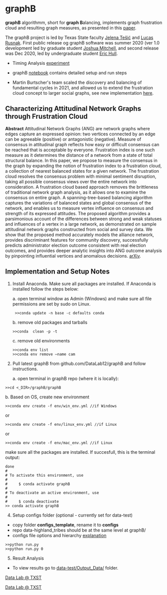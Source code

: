 # graphB 

**graphB** algorithmm, short for **graph B**alancing, implements graph frustration cloud and resulting graph measures, as presented in this [paper](https://arxiv.org/abs/2009.07776).  

The graphB project is led by  Texas State faculty [Jelena Tešić](jtesic.github.io) and [Lucas Rusnak](https://www.math.txstate.edu/about/people/faculty/rusnak.html). First public release og graphB software was summer 2020 (ver 1.0 development led by graduate student [Joshua Mitchell](https://lelon.io/), and second release was Dec 2020, led by undergraduate student [Eric Hull](https://github.com/hullo-eric).  
* Timing Analysis [experiment](graphB/TIMING.md)
* graphB [notebook](graphB/GRAPHB.md) contains detailed setup and run steps 

* Martin Burtscher's team scaled the discovery and balancing of fundamental cycles in 2021, and allowed us to extend the frustration cloud concept to larger social graphs, see new implementation [here](https://userweb.cs.txstate.edu/~burtscher/research/graphB/).


## Characterizing Attitudinal Network Graphs through Frustration Cloud


**Abstract** Attitudinal Network Graphs (ANG) are network graphs where edges capture an expressed opinion: two vertices connected by an edge can be agreeable (positive) or antagonistic (negative). Measure of consensus in attitudinal graph reflects how easy or difficult consensus can be reached that is acceptable by everyone. Frustration index is one such measure as it determines the distance of a network from a state of total structural balance. In this paper, we propose to measure the consensus in the graph by expanding the notion of frustration index to a frustration cloud, a collection of nearest balanced states for a given network. The frustration cloud resolves the consensus problem with minimal sentiment disruption, taking all possible consensus views over the entire network into consideration. A frustration cloud based approach removes the brittleness of traditional network graph analysis, as it allows one to examine the consensus on entire graph. A spanning-tree-based balancing algorithm captures the variations of balanced states and global consensus of the network, and enables us to measure vertex influence on consensus and strength of its expressed attitudes. The proposed algorithm provides a parsimonious account of the differences between strong and weak statuses and influences of a vertex in a large network, as demonstrated on sample attitudinal network graphs constructed from social and survey data. We show that the proposed method accurately models the alliance network, provides discriminant features for community discovery, successfully predicts administrator election outcome consistent with real election outcomes, and provides deeper analytic insights into ANG outcome analysis by pinpointing influential vertices and anomalous decisions.  [arXiv](https://arxiv.org/abs/2009.07776).

## Implementation and Setup Notes 

1. Install Anaconda. Make sure all packages are installed.  If Anaconda is installed follow the steps below: 

    a. open terminal window as Admin (Windows) and make sure all file permissions are set by sudo on Linux.
	```
     >>conda update -n base -c defaults conda 
	```
    b. remove old packages and tarballs
	```
    >>conda  clean -p -t
	```
    c. remove old environments
	```
    >>conda env list
    >>conda env remove –name cam 
	```

2. Pull latest graphB from github.com/DataLab12/graphB and follow instructions. 

   a. open terminal in graphB repo (where it is locally):
```
>>cd <_DIR>/graphB/graphB
```
   b. Based on OS, create new environment 
```
>>conda env create -f env/win_env.yml //if Windows
```
or 
```
>>conda env create -f env/linux_env.yml //if Linux
```
or 
```
>>conda env create -f env/mac_env.yml //if Linux
```
make sure all the packages are installed. If succesfull, this is the terminal output:
```
done
#
# To activate this environment, use
#
#     $ conda activate graphB
#
# To deactivate an active environment, use
#
#     $ conda deactivate
>> conda activate graphB
```
   
4. Setup configs folder (optional - currently set for data-test)
* copy folder **configs_template**, rename it to **configs** 
* repo data-highland_tribes should be at the same level at graphB/
* configs file options and hierarchy [explanation](configs_template/README.md)
```
>>python run.py
>>python run.py 0
```
5. Result Analysis 
* To view results go to [data-test/Output_Data/](data-test/Output_Data/) folder. 

[Data Lab @ TXST](DataLab12.github.io)


[Data Lab @ TXST](DataLab12.github.io)

